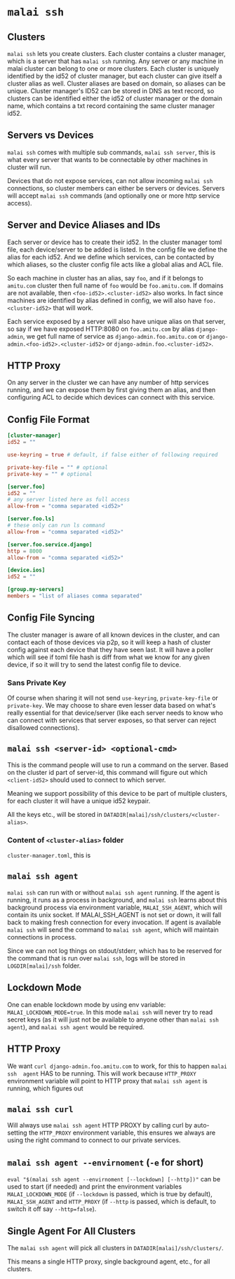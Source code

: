 # `malai ssh`

## Clusters

`malai ssh` lets you create clusters. Each cluster contains a cluster manager,
which is a server that has `malai ssh` running. Any server or any machine in 
malai cluster can belong to one or more clusters. Each cluster is uniquely
identified by the id52 of cluster manager, but each cluster can give itself a
cluster alias as well. Cluster aliases are based on domain, so aliases can be
unique. Cluster manager's ID52 can be stored in DNS as text record, so clusters
can be identified either the id52 of cluster manager or the domain name, which 
contains a txt record containing the same cluster manager id52.

## Servers vs Devices

`malai ssh` comes with multiple sub commands, `malai ssh server`, this is what
every server that wants to be connectable by other machines in cluster will run.

Devices that do not expose services, can not allow incoming `malai ssh` 
connections, so cluster members can either be servers or devices. Servers will
accept `malai ssh` commands (and optionally one or more http service access).

## Server and Device Aliases and IDs

Each server or device has to create their id52. In the cluster manager toml file,
each device/server to be added is listed. In the config file we define the alias
for each id52. And we define which services, can be contacted by which aliases,
so the cluster config file acts like a global alias and ACL file.

So each machine in cluster has an alias, say `foo`, and if it belongs to 
`amitu.com` cluster then full name of `foo` would be `foo.amitu.com`. If domains
are not available, then `<foo-id52>.<cluster-id52>` also works. In fact since
machines are identified by alias defined in config, we will also have 
`foo.<cluster-id52>` that will work.

Each service exposed by a server will also have unique alias on that server, so
say if we have exposed HTTP:8080 on `foo.amitu.com` by alias `django-admin`, we
get full name of service as `django-admin.foo.amitu.com` or 
`django-admin.<foo-id52>.<cluster-id52>` or `django-admin.foo.<cluster-id52>`.

## HTTP Proxy

On any server in the cluster we can have any number of http services running,
and we can expose them by first giving them an alias, and then configuring ACL
to decide which devices can connect with this service.

## Config File Format

```toml
[cluster-manager]
id52 = ""

use-keyring = true # default, if false either of following required

private-key-file = "" # optional
private-key = "" # optional

[server.foo]
id52 = ""
# any server listed here as full access
allow-from = "comma separated <id52>"  

[server.foo.ls]
# these only can run ls command
allow-from = "comma separated <id52>"

[server.foo.service.django]
http = 8000
allow-from = "comma separated <id52>"

[device.ios]
id52 = ""

[group.my-servers]
members = "list of aliases comma separated"
```

## Config File Syncing

The cluster manager is aware of all known devices in the cluster, and can contact
each of those devices via p2p, so it will keep a hash of cluster config against
each device that they have seen last. It will have a poller which will see if
toml file hash is diff from what we know for any given device, if so it will try
to send the latest config file to device.

### Sans Private Key 

Of course when sharing it will not send `use-keyring`, `private-key-file` or
`private-key`. We may choose to share even lesser data based on what's really 
essential for that device/server (like each server needs to know who can connect
with services that server exposes, so that server can reject disallowed 
connections). 

## `malai ssh <server-id> <optional-cmd>`

This is the command people will use to run a command on the server. Based on
the cluster id part of server-id, this command will figure out which 
`<client-id52>` should used to connect to which server. 

Meaning we support possibility of this device to be part of multiple clusters,
for each cluster it will have a unique id52 keypair. 

All the keys etc., will be stored in `DATADIR[malai]/ssh/clusters/<cluster-alias>`.

### Content of `<cluster-alias>` folder

`cluster-manager.toml`, this is

## `malai ssh agent`

`malai ssh` can run with or without `malai ssh agent` running. If the agent is
running, it runs as a process in background, and `malai ssh` learns about this
background process via environment variable, `MALAI_SSH_AGENT`, which will 
contain its unix socket. If MALAI_SSH_AGENT is not set or down, it will fall
back to making fresh connection for every invocation. If agent is available
`malai ssh` will send the command to `malai ssh agent`, which will maintain
connections in process.

Since we can not log things on stdout/stderr, which has to be reserved for the
command that is run over `malai ssh`, logs will be stored in `LOGDIR[malai]/ssh`
folder.

## Lockdown Mode

One can enable lockdown mode by using env variable: `MALAI_LOCKDOWN_MODE=true`. 
In this mode `malai ssh` will never try to read secret keys (as it will just not 
be available to anyone other than `malai ssh agent`), and `malai ssh agent` 
would be required. 

## HTTP Proxy

We want `curl django-admin.foo.amitu.com` to work, for this to happen `malai ssh 
agent` HAS to be running. This will work because `HTTP_PROXY` environment 
variable will point to HTTP proxy that `malai ssh agent` is running, which 
figures out 

## `malai ssh curl`

Will always use `malai ssh agent` HTTP PROXY by calling curl by auto-setting the
`HTTP_PROXY` environment variable, this ensures we always are using the right
command to connect to our private services.

## `malai ssh agent --envirnoment` (`-e` for short)

`eval "$(malai ssh agent --envirnoment [--lockdown] [--http])"` can be
used to start (if needed) and print the environment variables
`MALAI_LOCKDOWN_MODE` (if `--lockdown` is passed, which is true by default),
`MALAI_SSH_AGENT` and `HTTP_PROXY` (if `--http` is passed, which is default,
to switch it off say `--http=false`).

## Single Agent For All Clusters

The `malai ssh agent` will pick all clusters in `DATADIR[malai]/ssh/clusters/`.

This means a single HTTP proxy, single background agent, etc., for all clusters.
